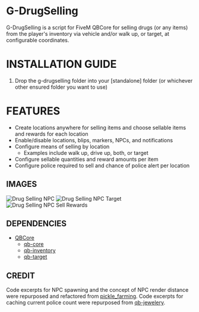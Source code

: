 # G-DrugSelling

G-DrugSelling is a script for FiveM QBCore for selling drugs (or any items) from the player's inventory via vehicle and/or walk up, or target, at configurable coordinates.

<h1>INSTALLATION GUIDE</h1>

1. Drop the g-drugselling folder into your [standalone] folder (or whichever other ensured folder you want to use)

<h1>FEATURES</h1>

- Create locations anywhere for selling items and choose sellable items and rewards for each location
- Enable/disable locations, blips, markers, NPCs, and notifications
- Configure means of selling by location
  - Examples include walk up, drive up, both, or target
- Configure sellable quantities and reward amounts per item
- Configure police required to sell and chance of police alert per location

**IMAGES**
-----
![Drug Selling NPC](https://i.ibb.co/rZHcgPr/drugsellingnpc.png)
![Drug Selling NPC Target](https://i.ibb.co/cQ3NPPS/drugsellingnpctarget.png)
![Drug Selling NPC Sell Rewards](https://i.ibb.co/5LB815k/drugsellingnpcsellrewards.png)

**DEPENDENCIES**
-----
- [QBCore](https://github.com/qbcore-framework)
    - [qb-core](https://github.com/qbcore-framework/qb-core)
    - [qb-inventory](https://github.com/qbcore-framework/qb-inventory)
    - [qb-target](https://github.com/qbcore-framework/qb-target)

**CREDIT**
-----
Code excerpts for NPC spawning and the concept of NPC render distance were repurposed and refactored from [pickle_farming](https://github.com/PickleModifications/pickle_farming).
Code excerpts for caching current police count were repurposed from [qb-jewelery](https://github.com/qbcore-framework/qb-jewelery).
